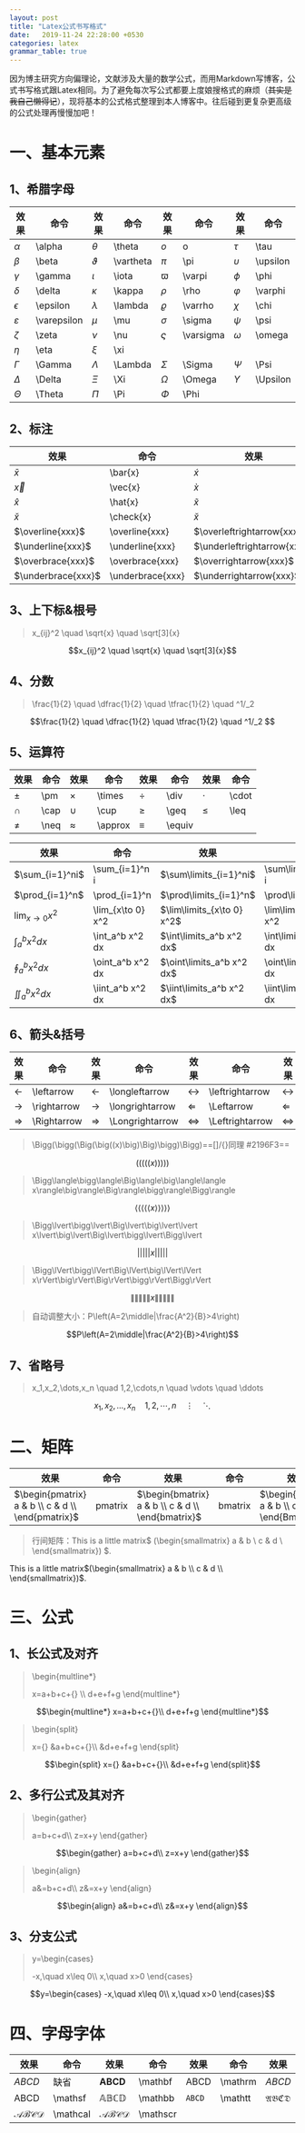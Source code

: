 ```yaml
---
layout: post
title: "Latex公式书写格式"
date:   2019-11-24 22:28:00 +0530
categories: latex
grammar_table: true
---
```


因为博主研究方向偏理论，文献涉及大量的数学公式，而用Markdown写博客，公式书写格式跟Latex相同。为了避免每次写公式都要上度娘搜格式的麻烦（~~其实是我自己懒得记~~），现将基本的公式格式整理到本人博客中。往后碰到更复杂更高级的公式处理再慢慢加吧！
# 一、基本元素
## 1、希腊字母
| 效果 | 命令 | 效果 | 命令  | 效果  | 命令 | 效果  | 命令  |
| --- | --- | --- | ---  | ---  | --- | ---  | ---  |
| $\alpha$ | \alpha  | $\theta$ | \theta    |  $o$   |  o   | $\tau$    | \tau    |
| $\beta$  | \beta|  $\vartheta$| \vartheta | $\pi$    |  \pi   | $\upsilon$ |  \upsilon   |
| $\gamma$ | \gamma|   $\iota$| \iota     | $\varpi$    | \varpi    | $\phi$    |  \phi   |
| $\delta$| \delta| $\kappa$ | \kappa    | $\rho$  | \rho |$\varphi$  |  \varphi   |
| $\epsilon$ | \epsilon|  $\lambda$| \lambda   | $\varrho$  | \varrho| $\chi$ | \chi |
| $\varepsilon$| \varepsilon | $\mu$ | \mu | $\sigma$    |  \sigma  | $\psi$ | \psi  |
| $\zeta$| \zeta | $\nu$ | \nu | $\varsigma$  | \varsigma | $\omega$  | \omega    |
|$\eta$| \eta|  $\xi$ | \xi |     |     |     |     |
| $\Gamma$ |\Gamma| $\Lambda$ | \Lambda| $\Sigma$| \Sigma |$\Psi$| \Psi  |
| $\Delta$ |  \Delta |$\Xi$ | \Xi   | $\Omega$ |\Omega |$\Upsilon$ |  \Upsilon   |
|$\Theta$ |  \Theta | $\Pi$ | \Pi  | $\Phi$    | \Phi    |     |     

## 2、标注

| 效果        | 命令      | 效果        | 命令      | 效果           | 命令         |
| ----------- | --------- | ----------- | --------- | -------------- | ------------ |
| $\bar{x}$   | \bar{x}   | $\acute{x}$ | \acute{x} | $\mathring{x}$ | \mathring{x} |
| $\vec{x}$   | \vec{x}   | $\grave{x}$ | \grave{x} | $\dot{x}$      | \dot{x}      |
| $\hat{x}$   | \hat{x}   | $\tilde{x}$ | \tilde{x} | $\ddot{x}$     | \ddot{x}     |
| $\check{x}$ | \check{x} | $\breve{x}$ | \breve{x} | $\dddot{x}$    | \dddot{x}    |
| $\overline{xxx}$  | \overline{xxx} | $\overleftrightarrow{xxx}$  | \overleftrightarrow{xxx}  | $\overleftarrow{xxx}$  | \overleftarrow{xxx}  |
| $\underline{xxx}$  | \underline{xxx} | $\underleftrightarrow{xxx}$  | \underleftrightarrow{xxx}  | $\underleftarrow{xxx}$  |  \underleftarrow{xxx}  |
| $\overbrace{xxx}$  | \overbrace{xxx} | $\overrightarrow{xxx}$  | \overrightarrow{xxx}  | $\widehat{xxx}$  |  \widehat{xxx}  |
| $\underbrace{xxx}$  | \underbrace{xxx} | $\underrightarrow{xxx}$  | \underrightarrow{xxx}  | $\widetilde{xxx}$  |  \widetilde{xxx}  |

## 3、上下标&根号
>x_{ij}^2 \quad \sqrt{x} \quad \sqrt[3]{x}

$$x_{ij}^2 \quad \sqrt{x} \quad \sqrt[3]{x}$$

## 4、分数
>\frac{1}{2} \quad \dfrac{1}{2} \quad \tfrac{1}{2} \quad ^1/_2

$$\frac{1}{2} \quad \dfrac{1}{2} \quad \tfrac{1}{2} \quad ^1/_2 $$

## 5、运算符
|效果|命令|效果|命令|效果|命令|效果|命令|
| --- | --- | --- | --- | --- | --- | --- | --- |
| $\pm$ | \pm | $\times$ | \times | $\div$ | \div | $\cdot$ |  \cdot |
| $\cap$ | \cap | $\cup$ | \cup | $\geq$ |  \geq | $\leq$ | \leq |
| $\neq$ |\neq | $\approx$ |  \approx | $\equiv$ |   \equiv |  |  |

|效果|命令|效果|命令|
| --- | --- | --- | --- |
| $\sum_{i=1}^ni$ | \sum_{i=1}^n i | $\sum\limits_{i=1}^ni$ | \sum\limits_{i=1}^n i |
| $\prod_{i=1}^n$ | \prod_{i=1}^n | $\prod\limits_{i=1}^n$ | \prod\limits_{i=1}^n |
| $\lim_{x\to 0} x^2$ | \lim_{x\to 0} x^2 | $\lim\limits_{x\to 0} x^2$ | \lim\limits_{x\to 0} x^2 |
| $\int_a^b x^2 dx$ | \int_a^b x^2 dx | $\int\limits_a^b x^2 dx$ | \int\limits_a^b x^2 dx |
| $\oint_a^b x^2 dx$ | \oint_a^b x^2 dx | $\oint\limits_a^b x^2 dx$ | \oint\limits_a^b x^2 dx |
| $\iint_a^b x^2 dx$ | \iint_a^b x^2 dx | $\iint\limits_a^b x^2 dx$ | \iint\limits_a^b x^2 dx |

## 6、箭头&括号
|效果|命令|效果|命令|效果|命令|效果|命令|
| --- | --- | --- | --- | --- | --- | --- | --- |
| $\leftarrow$ | \leftarrow | $\longleftarrow$ | \longleftarrow | $\leftrightarrow$ | \leftrightarrow | $\longleftrightarrow$ |\longleftrightarrow |
| $\rightarrow$ | \rightarrow | $\longrightarrow$ |\longrightarrow | $\Leftarrow$ | \Leftarrow |$\Longleftarrow$ | \Longleftarrow |
| $\Rightarrow$ | \Rightarrow | $\Longrightarrow$ |\Longrightarrow | $\Leftrightarrow$ | \Leftrightarrow | $\Longleftrightarrow$ |\Longleftrightarrow |

>\Bigg(\bigg(\Big(\big((x)\big)\Big)\bigg)\Bigg)==[]/{}同理 #2196F3==

$$\Bigg(\bigg(\Big(\big((x)\big)\Big)\bigg)\Bigg)$$

>\Bigg\langle\bigg\langle\Big\langle\big\langle\langle x\rangle\big\rangle\Big\rangle\bigg\rangle\Bigg\rangle

$$\Bigg\langle\bigg\langle\Big\langle\big\langle\langle x\rangle\big\rangle\Big\rangle\bigg\rangle\Bigg\rangle$$

>\Bigg\lvert\bigg\lvert\Big\lvert\big\lvert\lvert x\lvert\big\lvert\Big\lvert\bigg\lvert\Bigg\lvert

$$\Bigg\lvert\bigg\lvert\Big\lvert\big\lvert\lvert x\rvert\big\rvert\Big\rvert\bigg\rvert\Bigg\rvert$$

>\Bigg\lVert\bigg\lVert\Big\lVert\big\lVert\lVert x\rVert\big\rVert\Big\rVert\bigg\rVert\Bigg\rVert

$$\Bigg\lVert\bigg\lVert\Big\lVert\big\lVert\lVert x\rVert\big\rVert\Big\rVert\bigg\rVert\Bigg\rVert$$

>自动调整大小：P\left(A=2\middle|\frac{A^2}{B}>4\right)

$$P\left(A=2\middle|\frac{A^2}{B}>4\right)$$

## 7、省略号
>x_1,x_2,\dots,x_n \quad 1,2,\cdots,n \quad \vdots \quad \ddots

$$x_1,x_2,\dots,x_n \quad 1,2,\cdots,n \quad \vdots \quad \ddots$$

# 二、矩阵
|效果|命令|效果|命令|效果|命令|效果|命令|效果|命令|
| --- | --- | --- | --- | --- | --- | --- | --- | --- | --- |
|$\begin{pmatrix} a & b \\ c & d \\ \end{pmatrix}$ | pmatrix | $\begin{bmatrix} a & b \\ c & d \\ \end{bmatrix}$ | bmatrix | $\begin{Bmatrix} a & b \\ c & d \\ \end{Bmatrix}$ | Bmatrix | $\begin{vmatrix} a & b \\ c & d \\ \end{vmatrix}$ | vmatrix | $\begin{Vmatrix} a & b \\ c & d \\ \end{Vmatrix}$ | Vmatrix |

>行间矩阵：This is a little matrix$ (\begin{smallmatrix} a & b \\ c & d \\ \end{smallmatrix}) $.

This is a little matrix$(\begin{smallmatrix} a & b \\ c & d \\ \end{smallmatrix})$.

# 三、公式
## 1、长公式及对齐
>\begin{multline*}
>
>x=a+b+c+{} \\\\
>d+e+f+g
>\end{multline*}

$$\begin{multline*}
x=a+b+c+{}\\
    d+e+f+g
\end{multline*}$$

>\begin{split}
>
>x={} &a+b+c+{}\\\\
>       &d+e+f+g
> \end{split}

$$\begin{split}
x={} &a+b+c+{}\\
       &d+e+f+g
	   \end{split}$$
	   
## 2、多行公式及其对齐
>\begin{gather}
>
>a=b+c+d\\\\
z=x+y
\end{gather}

$$\begin{gather}
a=b+c+d\\
z=x+y
\end{gather}$$

>\begin{align}
>
>a&=b+c+d\\\\
z&=x+y
\end{align}

$$\begin{align}
a&=b+c+d\\
z&=x+y
\end{align}$$

## 3、分支公式
>y=\begin{cases}
>
> -x,\quad x\leq 0\\\\
		x,\quad x>0
	\end{cases}

$$y=\begin{cases}
        -x,\quad x\leq 0\\
		x,\quad x>0
	\end{cases}$$
	
# 四、字母字体
|效果|命令|效果|命令|效果|命令|效果|命令|
| --- | --- | --- | --- | --- | --- | --- | --- |
| $ABCD$ | 缺省 | $\mathbf{ABCD}$ | \mathbf | $\mathrm{ABCD}$ | \mathrm | $\mathit{ABCD}$ | \mathit |
| $\mathsf{ABCD}$ | \mathsf | $\mathbb{ABCD}$ | \mathbb | $\mathtt{ABCD}$ | \mathtt | $\mathfrak{ABCD}$ | \mathfrak |
| $\mathcal{ABCD}$ | \mathcal | $\mathscr{ABCD}$ | \mathscr |  |  |  |  |
